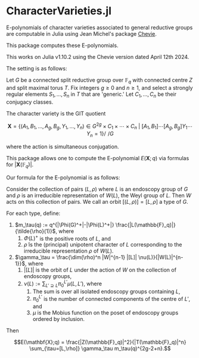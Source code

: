 # CharacterVarieties.jl
E-polynomials of character varieties associated to general reductive groups are computable in Julia using Jean Michel's package [Chevie](https://github.com/jmichel7/Chevie.jl). 

This package computes these E-polynomials. 

This works on Julia v1.10.2 using the Chevie version dated April 12th 2024. 

The setting is as follows: 

Let $G$ be a connected split reductive group over $\mathbb{F}_q$ with connected centre $Z$ and split maximal torus $T$. Fix integers $g\geq 0$ and $n\geq 1$, and select a strongly regular elements $S_1,\ldots,S_n$ in $T$ that are 'generic.' Let $C_1,\ldots,C_n$ be their conjugacy classes. 

The character variety is the GIT quotient
```math
\mathbf{X} = \bigg\{(A_1,B_1,\ldots,A_g,B_g,Y_1,\ldots,Y_n)\in G^{2g}\times C_1\times \cdots\times C_n\ \bigg|\ [A_1,B_1]\cdots[A_g,B_g]Y_1\cdots Y_n = 1\bigg\}\bigg/\!\!\!\!\bigg/G
```
where the action is simultaneous conjugation. 

This package allows one to compute the E-polynomial $E(\mathbf{X};q)$ via formulas for $|\mathbf{X}(\mathbb{F}_q)|$.  

Our formula for the E-polynomial is as follows:

Consider the collection of pairs $(L,\rho)$ where $L$ is an endoscopy group of $G$ and $\rho$ is an irreducible representation of $W(L)$, the Weyl group of $L$. Then $W$ acts on this collection of pairs. We call an orbit $[(L,\rho)]=[L,\rho]$ a type of $G$. 

For each type, define:
1. $m_\tau(q) := q^{|\Phi(G)^+|-|\Phi(L)^+|} \frac{|L(\mathbb{F}_q)|}{\tilde{\rho}(1)}$, where
   1. $\Phi(L)^+$ is the positive roots of $L$, and
   2. $\tilde{\rho}$ is the (principal) unipotent character of $L$ corresponding to the irreducible representation $\rho$ of $W(L)$.
3. $\gamma_\tau = \frac{\dim(\rho)^n |W|^{n-1} |[L]|  \nu(L)}{|W(L)|^{n-1}}$, where
   1. $|[L]|$ is the orbit of $L$ under the action of $W$ on the collection of endoscopy groups,
   2. $\nu(L) := \sum_{L'\supseteq L} \pi_0^{L'} \mu(L,L')$, where
      1. The sum is over all isolated endoscopy groups containing $L$,
      2. $\pi_0^{L'}$ is the number of connected components of the centre of $L'$, and
      3. $\mu$ is the Mobius function on the poset of endoscopy groups ordered by inclusion.

Then
```math
E(\mathbf{X};q) = \frac{|Z(\mathbb{F}_q)|^2}{|T(\mathbb{F}_q)|^n} \sum_{\tau=[L,\rho]} \gamma_\tau m_\tau(q)^{2g-2+n}.
```
